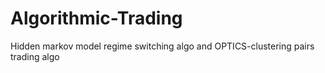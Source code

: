# Algorithmic-Trading
Hidden markov model regime switching algo and OPTICS-clustering pairs trading algo
